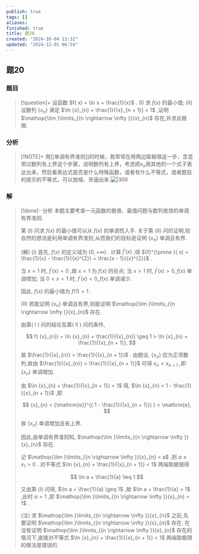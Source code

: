 ```yaml
---
publish: true
tags: []
aliases: 
finished: true
title: 题20
created: "2024-10-04 13:32"
updated: "2024-12-01 06:54"
---
```

## 题20
### 题目
> [!question]+
> 设函数 $f( x)  = \ln x + \frac{1}{x}$ .
> (I) 求 $f( x)$ 的最小值;
> (II) 设数列 $\{  {x}_{n}\}$ 满足 $\ln {x}_{n} + \frac{1}{{x}_{n + 1}} < 1$ ,证明 $\mathop{\lim }\limits_{{n \rightarrow  \infty }}{x}_{n}$ 存在,并求此极限.
### 分析
> [!NOTE]+
> 用[[单调有界准则]]的时候，我常常在用两边取极限这一步，含混带过数列有上界这个步骤，说明数列有上界，考虑把$x_{n}$用其他的一个式子表达出来，然后看表达式是否是什么特殊函数，或者有什么不等式，或者题目的提示的不等式，可以放缩、夹逼出来
> ![|300](https://img.hwenyi.live/202411101304382.webp)
### 解
> [!done]-
> 分析 本题主要考查一元函数的极值、最值问题与数列收敛的单调有界准则.
> 
> 第 (I) 问求 $f( x)$ 的最小值可以从 $f( x)$ 的单调性入手. 关于第 (II) 问的证明,较自然的想法是利用单调有界准则,从而我们的目标是证明 $\{  {x}_{n}\}$ 单调且有界.
> 
> (解) (I) 首先, $f( x)$ 的定义域为 $( {0, + \infty })$ . 计算 ${f}^{\prime }( x)$ ,得 ${f}^{\prime }( x)  = \frac{1}{x} - \frac{1}{{x}^{2}} = \frac{x - 1}{{x}^{2}}$ .
> 
> 当 $x = 1$ 时, ${f}^{\prime }( x)  = 0$ ,故 $x = 1$ 为 $f( x)$ 的驻点; 当 $x > 1$ 时, ${f}^{\prime }( x)  > 0,f( x)$ 单调增加; 当 $0 < x < 1$ 时, ${f}^{\prime }( x)  < 0,f( x)$ 单调减少.
> 
> 因此, $f( x)$ 的最小值为 $f( 1)  = 1$ .
> 
> (II) 若能证明 $\{  {x}_{n}\}$ 单调且有界,则能证明 $\mathop{\lim }\limits_{{n \rightarrow  \infty }}{x}_{n}$ 存在.
> 
> 由第( I ) 问的结论及第( II ) 问的条件,
> 
> $$
> f( {x}_{n})  = \ln {x}_{n} + \frac{1}{{x}_{n}} \geq  1 > \ln {x}_{n} + \frac{1}{{x}_{n + 1}},
> $$
> 
> 故 $\frac{1}{{x}_{n}} > \frac{1}{{x}_{n + 1}}$ . 由题设, $\{  {x}_{n}\}$ 应为正项数列,故由 $\frac{1}{{x}_{n}} > \frac{1}{{x}_{n + 1}}$ 可得 ${x}_{n} < {x}_{n + 1}$ ,即 $\{  {x}_{n}\}$ 单调增加.
> 
> 由 $\ln {x}_{n} + \frac{1}{{x}_{n + 1}} < 1$ 得, $\ln {x}_{n} < 1 - \frac{1}{{x}_{n + 1}}$ ,即
> 
> $$
> {x}_{n} < {\mathrm{e}}^{( 1 - \frac{1}{{x}_{n + 1}}) } < \mathrm{e},
> $$
> 
> 故 $\{  {x}_{n}\}$ 单调增加且有上界.
> 
> 因此,由单调有界准则知, $\mathop{\lim }\limits_{{n \rightarrow  \infty }}{x}_{n}$ 存在.
> 
> 记 $\mathop{\lim }\limits_{{n \rightarrow  \infty }}{x}_{n} = a$ ,则 $a \geq  {x}_{1} > 0$ . 对不等式 $\ln {x}_{n} + \frac{1}{{x}_{n + 1}} < 1$ 两端取极限得
> 
> $$
> \ln a + \frac{1}{a} \leq  1
> $$
> 
> 又由第 $( I)$ 问得, $\ln a + \frac{1}{a} \geq  1$ ,故 $\ln a + \frac{1}{a} = 1$ ,此时 $a = 1$ ,即 $\mathop{\lim }\limits_{{n \rightarrow  \infty }}{x}_{n} = 1$ .
> 
> (注) 求 $\mathop{\lim }\limits_{{n \rightarrow  \infty }}{x}_{n}$ 之前,先要证明 $\mathop{\lim }\limits_{{n \rightarrow  \infty }}{x}_{n}$ 存在. 在没有证明 $\mathop{\lim }\limits_{{n \rightarrow  \infty }}{x}_{n}$ 存在的情况下,直接对不等式 $\ln {x}_{n} + \frac{1}{{x}_{n + 1}} < 1$ 两端取极限的做法是错误的.